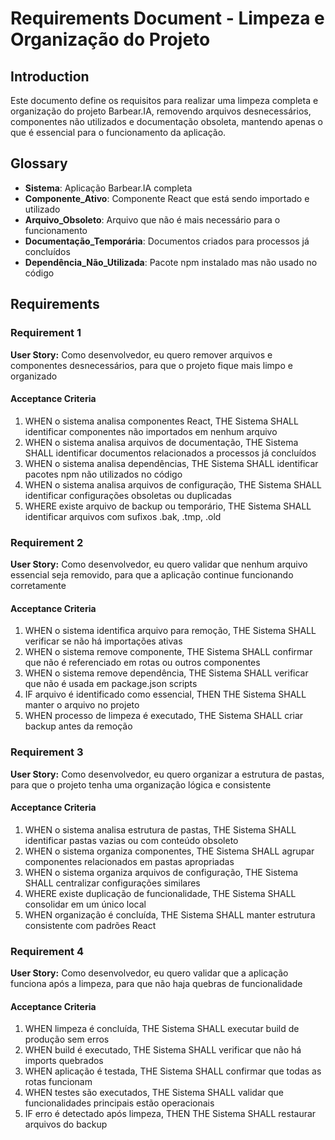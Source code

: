 # Requirements Document - Limpeza e Organização do Projeto

## Introduction

Este documento define os requisitos para realizar uma limpeza completa e organização do projeto Barbear.IA, removendo arquivos desnecessários, componentes não utilizados e documentação obsoleta, mantendo apenas o que é essencial para o funcionamento da aplicação.

## Glossary

- **Sistema**: Aplicação Barbear.IA completa
- **Componente_Ativo**: Componente React que está sendo importado e utilizado
- **Arquivo_Obsoleto**: Arquivo que não é mais necessário para o funcionamento
- **Documentação_Temporária**: Documentos criados para processos já concluídos
- **Dependência_Não_Utilizada**: Pacote npm instalado mas não usado no código

## Requirements

### Requirement 1

**User Story:** Como desenvolvedor, eu quero remover arquivos e componentes desnecessários, para que o projeto fique mais limpo e organizado

#### Acceptance Criteria

1. WHEN o sistema analisa componentes React, THE Sistema SHALL identificar componentes não importados em nenhum arquivo
2. WHEN o sistema analisa arquivos de documentação, THE Sistema SHALL identificar documentos relacionados a processos já concluídos
3. WHEN o sistema analisa dependências, THE Sistema SHALL identificar pacotes npm não utilizados no código
4. WHEN o sistema analisa arquivos de configuração, THE Sistema SHALL identificar configurações obsoletas ou duplicadas
5. WHERE existe arquivo de backup ou temporário, THE Sistema SHALL identificar arquivos com sufixos .bak, .tmp, .old

### Requirement 2

**User Story:** Como desenvolvedor, eu quero validar que nenhum arquivo essencial seja removido, para que a aplicação continue funcionando corretamente

#### Acceptance Criteria

1. WHEN o sistema identifica arquivo para remoção, THE Sistema SHALL verificar se não há importações ativas
2. WHEN o sistema remove componente, THE Sistema SHALL confirmar que não é referenciado em rotas ou outros componentes
3. WHEN o sistema remove dependência, THE Sistema SHALL verificar que não é usada em package.json scripts
4. IF arquivo é identificado como essencial, THEN THE Sistema SHALL manter o arquivo no projeto
5. WHEN processo de limpeza é executado, THE Sistema SHALL criar backup antes da remoção

### Requirement 3

**User Story:** Como desenvolvedor, eu quero organizar a estrutura de pastas, para que o projeto tenha uma organização lógica e consistente

#### Acceptance Criteria

1. WHEN o sistema analisa estrutura de pastas, THE Sistema SHALL identificar pastas vazias ou com conteúdo obsoleto
2. WHEN o sistema organiza componentes, THE Sistema SHALL agrupar componentes relacionados em pastas apropriadas
3. WHEN o sistema organiza arquivos de configuração, THE Sistema SHALL centralizar configurações similares
4. WHERE existe duplicação de funcionalidade, THE Sistema SHALL consolidar em um único local
5. WHEN organização é concluída, THE Sistema SHALL manter estrutura consistente com padrões React

### Requirement 4

**User Story:** Como desenvolvedor, eu quero validar que a aplicação funciona após a limpeza, para que não haja quebras de funcionalidade

#### Acceptance Criteria

1. WHEN limpeza é concluída, THE Sistema SHALL executar build de produção sem erros
2. WHEN build é executado, THE Sistema SHALL verificar que não há imports quebrados
3. WHEN aplicação é testada, THE Sistema SHALL confirmar que todas as rotas funcionam
4. WHEN testes são executados, THE Sistema SHALL validar que funcionalidades principais estão operacionais
5. IF erro é detectado após limpeza, THEN THE Sistema SHALL restaurar arquivos do backup
